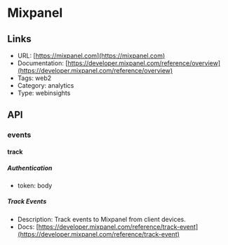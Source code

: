 # Mixpanel

## Links

* URL: [https://mixpanel.com](https://mixpanel.com)
* Documentation: [https://developer.mixpanel.com/reference/overview](https://developer.mixpanel.com/reference/overview)
* Tags: web2
* Category: analytics
* Type: webinsights

## API

### events

#### track

##### Authentication

* token: body

##### Track Events

* Description: Track events to Mixpanel from client devices.
* Docs: [https://developer.mixpanel.com/reference/track-event](https://developer.mixpanel.com/reference/track-event)
